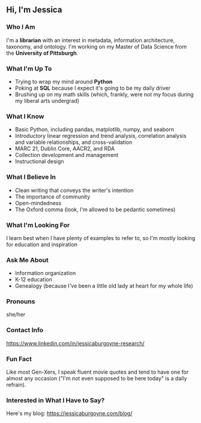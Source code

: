 ## Hi, I'm Jessica
### Who I Am
I'm a **librarian** with an interest in metadata, information architecture, taxonomy, and ontology. I'm working on my Master of Data Science from the **University of Pittsburgh**. 
### What I'm Up To
- Trying to wrap my mind around **Python**
- Poking at **SQL** because I expect it's going to be my daily driver
- Brushing up on my math skills (which, frankly, were not my focus during my liberal arts undergrad)
### What I Know
- Basic Python, including pandas, matplotlib, numpy, and seaborn
- Introductory linear regression and trend analysis, correlation analysis and variable relationships, and cross-validation
- MARC 21, Dublin Core, AACR2, and RDA
- Collection development and management
- Instructional design
### What I Believe In
- Clean writing that conveys the writer's intention
- The importance of community
- Open-mindedness
- The Oxford comma (look, I'm allowed to be pedantic sometimes)
### What I'm Looking For
I learn best when I have plenty of examples to refer to, so I'm mostly looking for education and inspiration
### Ask Me About
- Information organization
- K-12 education
- Genealogy (because I've been a little old lady at heart for my whole life)
### Pronouns
she/her
### Contact Info
https://www.linkedin.com/in/jessicaburgoyne-research/
### Fun Fact
Like most Gen-Xers, I speak fluent movie quotes and tend to have one for almost any occasion ("I'm not even supposed to be here today" is a daily refrain).
### Interested in What I Have to Say?
Here's my blog: https://jessicaburgoyne.com/blog/


<!--
**jlburgoyne/jlburgoyne** is a ✨ _special_ ✨ repository because its `README.md` (this file) appears on your GitHub profile.

Here are some ideas to get you started:

- 🔭 I’m currently working on ...
- 🌱 I’m currently learning ...
- 👯 I’m looking to collaborate on ...
- 🤔 I’m looking for help with ...
- 💬 Ask me about ...
- 📫 How to reach me: ...
- 😄 Pronouns: ...
- ⚡ Fun fact: ...
-->
